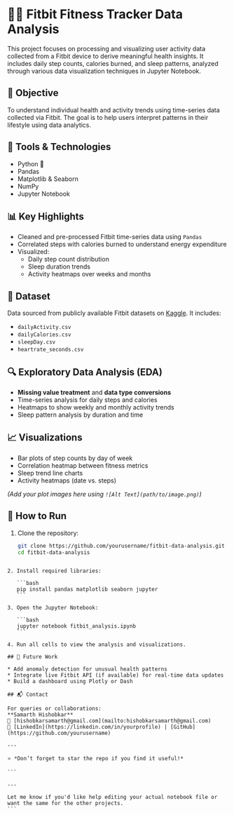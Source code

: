# 🏃‍♂️ Fitbit Fitness Tracker Data Analysis

This project focuses on processing and visualizing user activity data collected from a Fitbit device to derive meaningful health insights. It includes daily step counts, calories burned, and sleep patterns, analyzed through various data visualization techniques in Jupyter Notebook.

## 📌 Objective

To understand individual health and activity trends using time-series data collected via Fitbit. The goal is to help users interpret patterns in their lifestyle using data analytics.

## 🧰 Tools & Technologies

- Python 🐍
- Pandas
- Matplotlib & Seaborn
- NumPy
- Jupyter Notebook

## 📊 Key Highlights

- Cleaned and pre-processed Fitbit time-series data using `Pandas`
- Correlated steps with calories burned to understand energy expenditure
- Visualized:
  - Daily step count distribution
  - Sleep duration trends
  - Activity heatmaps over weeks and months

## 📁 Dataset

Data sourced from publicly available Fitbit datasets on [Kaggle](https://www.kaggle.com/datasets/arashnic/fitbit). It includes:

- `dailyActivity.csv`
- `dailyCalories.csv`
- `sleepDay.csv`
- `heartrate_seconds.csv`

## 🔍 Exploratory Data Analysis (EDA)

- **Missing value treatment** and **data type conversions**
- Time-series analysis for daily steps and calories
- Heatmaps to show weekly and monthly activity trends
- Sleep pattern analysis by duration and time

## 📈 Visualizations

- Bar plots of step counts by day of week
- Correlation heatmap between fitness metrics
- Sleep trend line charts
- Activity heatmaps (date vs. steps)

*(Add your plot images here using `![Alt Text](path/to/image.png)`)*

## 🚀 How to Run

1. Clone the repository:
   ```bash
   git clone https://github.com/yourusername/fitbit-data-analysis.git
   cd fitbit-data-analysis
````

2. Install required libraries:

   ```bash
   pip install pandas matplotlib seaborn jupyter
   ```

3. Open the Jupyter Notebook:

   ```bash
   jupyter notebook fitbit_analysis.ipynb
   ```

4. Run all cells to view the analysis and visualizations.

## 📌 Future Work

* Add anomaly detection for unusual health patterns
* Integrate live Fitbit API (if available) for real-time data updates
* Build a dashboard using Plotly or Dash

## 📬 Contact

For queries or collaborations:
**Samarth Hishobkar**
📧 [hishobkarsamarth@gmail.com](mailto:hishobkarsamarth@gmail.com)
🔗 [LinkedIn](https://linkedin.com/in/yourprofile) | [GitHub](https://github.com/yourusername)

---

⭐ *Don’t forget to star the repo if you find it useful!*

```

---

Let me know if you'd like help editing your actual notebook file or want the same for the other projects.
```
